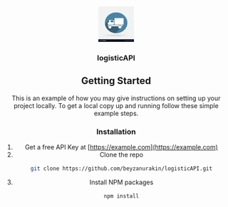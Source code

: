 <div id="top"></div>


<!-- PROJECT LOGO -->
<br />
<div align="center">
  <a href="https://github.com/beyzanurakin/logisticAPI">
    <img src="images/logo.jpg" alt="Logo" width="80" height="80">
  </a>

<h3 align="center">logisticAPI</h3>


<!-- GETTING STARTED -->
## Getting Started

This is an example of how you may give instructions on setting up your project locally.
To get a local copy up and running follow these simple example steps.


### Installation

1. Get a free API Key at [https://example.com](https://example.com)
1. Clone the repo
   ```sh
   git clone https://github.com/beyzanurakin/logisticAPI.git
   ```
2. Install NPM packages
   ```sh
   npm install
   ```
